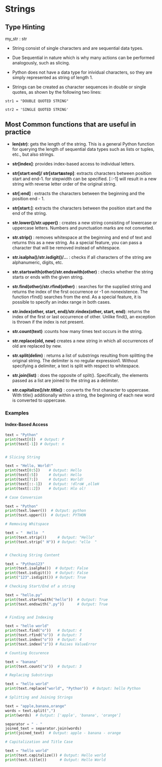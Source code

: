 # Strings 

## Type Hinting 

my_str : str

- String consist of single characters and are sequential data types.

- Due Sequential in nature  which is why many actions can be performed analogously, such as slicing.

- Python does not have a data type for inividual characters, so they are simply represented as string of length 1.

- Strings can be created as character sequences in double or single quotes, as shown by the following two lines:

`str1 = "DOUBLE QUOTED STRING"`

`str2 = 'SINGLE QUOTED STRING'`


## Most Common functions that are useful in practice

- **len(str)**: gets the length of the string. This is a general Python function for querying the length of sequential data types such as lists or tuples, etc., but also strings.


- **str[index]**: provides index-based access to individual letters.
- **str[start:end]/ str[start:end:step]**: extracts characters between position start and end-1. for stepwidth can be specified. [::-1] will result in a new string with reverse letter order of the original string.
- **str[:end]** : extracts the characters between the beginning and the position end - 1.
- **str[start:]**: extracts the characters between the position start and the end of the string.
- **str.lower()/str.upper()** : creates a new string consisting of lowercase or uppercase letters. Numbers and punctuation marks are not converted.
- **str.strip()** : removes whitespace at the beginning and end of text and returns this as a new string. As a special feature, you can pass a character that will be removed instead of whitespace.
- **str.isalpha()/str.isdigit()/...** :  checks if all characters of the string are alphanumeric, digits, etc.
- **str.startswith(other)/str.endswith(other)** : checks whether the string starts or ends with the given string.
- **str.find(other)/str.rfind(other)** : searches for the supplied string and returns the index of the first occurrence or -1 on nonexistence. The function rfind() searches from the end. As a special feature, it is possible to specify an index range in both cases.
- **str.index(other, start, end)/str.rindex(other, start, end)**: returns the index of the first or last occurrence of other. Unlike find(), an exception is thrown if the index is not present.
- **str.count(text)** :counts how many times text occurs in the string.
- **str.replace(old, new)** creates a new string in which all occurrences of old are replaced by new.
- **str.split(delim)** : returns a list of substrings resulting from splitting the original string. The delimiter is no regular expression1. Without specifying a delimiter, a text is split with respect to whitespace.
- **str.join(list)** :  does the opposite of split(). Specifically, the elements passed as a list are joined to the string as a delimiter.
- **str.capitalize()/str.title()** : converts the first character to uppercase. With title() additionally within a string, the beginning
of each new word is converted to uppercase.


### Examples 

#### Index-Based Access
```python
text = "Python"
print(text[0])  # Output: P
print(text[-1]) # Output: n


# Slicing String

text = "Hello, World!"
print(text[0:5])    # Output: Hello
print(text[:5])     # Output: Hello
print(text[7:])     # Output: World!
print(text[::-1])   # Output: !dlroW ,olleH
print(text[::2])    # Output: Hlo ol!

# Case Conversion

text = "Python"
print(text.lower())  # Output: python
print(text.upper())  # Output: PYTHON

# Removing Whitspace

text = "  Hello  "
print(text.strip())     # Output: "Hello"
print(text.strip(" H")) # Output: "ello  "


# Checking String Content

text = "Python123"
print(text.isalpha())  # Output: False
print(text.isdigit())  # Output: False
print("123".isdigit()) # Output: True

# Checking Start/End of a string 

text = "hello.py"
print(text.startswith("hello"))  # Output: True
print(text.endswith(".py"))      # Output: True


# Finding and Indexing 

text = "hello world"
print(text.find("o"))   # Output: 4
print(text.rfind("o"))  # Output: 7
print(text.index("o"))  # Output: 4
print(text.index("z")) # Raises ValueError

# Counting Occurence

text = "banana"
print(text.count("a"))  # Output: 3

# Replacing Substrings

text = "hello world"
print(text.replace("world", "Python"))  # Output: hello Python

# Splitting and Joining Strings

text = "apple,banana,orange"
words = text.split(",")
print(words)  # Output: ['apple', 'banana', 'orange']

separator = " - "
joined_text = separator.join(words)
print(joined_text)  # Output: apple - banana - orange

# Capitalization and Title Case 

text = "hello world"
print(text.capitalize()) # Output: Hello world
print(text.title())      # Output: Hello World

```

